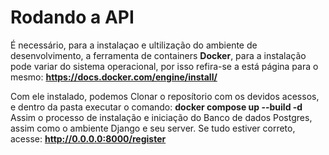 # Rodando a API
É necessário, para a instalaçao e ultilização do ambiente de desenvolvimento, a ferramenta de containers **Docker**, para a instalação pode variar do sistema operacional, por isso refira-se a está página para o mesmo: 
**https://docs.docker.com/engine/install/**

Com ele instalado, podemos Clonar o reposítorio com os devidos acessos, e dentro da pasta executar o comando: 
**docker compose up --build -d** 
Assim o processo de instalação e iniciação do Banco de dados Postgres, assim como o ambiente Django e seu server.
Se tudo estiver correto, acesse: **http://0.0.0.0:8000/register**
